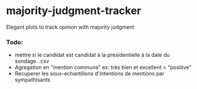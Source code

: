 # majority-judgment-tracker
Elegant plots to track opinion with majority judgment

### Todo:

* mettre si le candidat est candidat à la presidentielle à la date du sondage. .csv
* Agregation en "mention commune" ex: très bien et excellent = "positive"
* Recuperer les sous-echantillons d'intentions de mentions par sympathisants